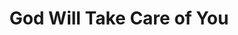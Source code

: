 ---
layout: songs
title: God Will Take Care of You
event: Selma to Montgoemry March
category:
artist: Hosea Williams and Marchers
released: 1965
video: <iframe width="560" height="315" src="https://www.youtube.com/embed/SqhuffBlD4I" title="YouTube video player" frameborder="0" allow="accelerometer; autoplay; clipboard-write; encrypted-media; gyroscope; picture-in-picture" allowfullscreen></iframe>
description: Lorem ipsum dolor sit amet, consectetur adipiscing elit, sed do eiusmod tempor incididunt ut labore et dolore magna aliqua. Semper quis lectus nulla at volutpat diam ut venenatis tellus
lyrics: |
    Be not dismayed whate'er betide
    God will take care of you
    Beneath His wings of love abide
    God will take care of you
    God will take care of you
    Through every day, o'er all the way
    He will take care of you
    God will take care of you
    No matter what may be the test
    God will take care of you
    Lean, weary one, upon His breast
    God will take care of you
    God will take care of you
    Through every day, o'er all the way
    He will take care of you
    God will take care of you
    He will take care of you
    God will take care of you
---